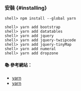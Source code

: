### 安裝 {#installing}

```
shell> npm install --global yarn
```

```
shell> yarn add bootstrap
shell> yarn add datatables
shell> yarn add jquery
shell> yarn add jquery-twzipcode
shell> yarn add jquery-tinyMap
shell> yarn add numeral
shell> yarn add dropzone
```

#### :books: 參考網站：
- [yarn](https://yarnpkg.com/en/)
- [yarn](https://yarnpkg.com/zh-Hans/)
